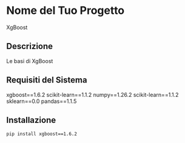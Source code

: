 # Nome del Tuo Progetto

XgBoost

## Descrizione

Le basi di XgBoost

## Requisiti del Sistema

xgboost==1.6.2
scikit-learn==1.1.2
numpy==1.26.2
scikit-learn==1.1.2
sklearn==0.0
pandas==1.1.5

## Installazione

```bash
pip install xgboost==1.6.2
```